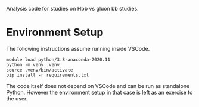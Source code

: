Analysis code for studies on Hbb vs gluon bb studies.

# Environment Setup
The following instructions assume running inside VSCode.
 
```
module load python/3.8-anaconda-2020.11
python -m venv .venv
source .venv/bin/activate
pip install -r requirements.txt
```

The code itself does not depend on VSCode and can be run as standalone Python.
However the environment setup in that case is left as an exercise to the user.
